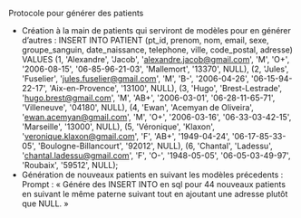 Protocole pour générer des patients

-	Création à la main de patients qui serviront de modèles pour en générer d’autres :
INSERT INTO PATIENT (pt_id, prenom, nom, email, sexe, groupe_sanguin, date_naissance, telephone, ville, code_postal, adresse) VALUES 
(1, 'Alexandre', 'Jacob', 'alexandre.jacob@gmail.com', 'M', 'O+', '2006-08-15', '06-85-96-21-03', 'Mallemort', '13370', NULL),
(2, 'Jules', 'Fuselier', 'jules.fuselier@gmail.com', 'M', 'B-', '2006-04-26', '06-15-94-22-17', 'Aix-en-Provence', '13100', NULL),
(3, 'Hugo', 'Brest-Lestrade', 'hugo.brest@gmail.com', 'M', 'AB+', '2006-03-01', '06-28-11-65-71', 'Villeneuve', '04180', NULL),
(4, 'Ewan', 'Acemyan de Oliveira', 'ewan.acemyan@gmail.com', 'M', 'O+', '2006-03-16', '06-33-03-42-15', 'Marseille', '13000', NULL),
(5, 'Véronique', 'Klaxon', 'veronique.klaxon@gmail.com', 'F', 'AB+', '1949-04-24', '06-17-85-33-05', 'Boulogne-Billancourt', '92012', NULL),
(6, 'Chantal', 'Ladessu', 'chantal.ladessu@gmail.com', 'F', 'O-', '1948-05-05', '06-05-03-49-97', 'Roubaix', '59512', NULL);
-	Génération de nouveaux patients en suivant les modèles précedents :
Prompt : « Génére des INSERT INTO en sql pour 44 nouveaux patients en suivant le même paterne suivant tout en ajoutant une adresse plutôt que NULL. »


